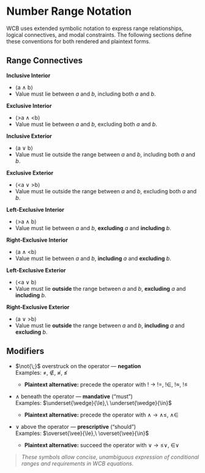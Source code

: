# Number Range Notation

WCB uses extended symbolic notation to express range relationships, logical connectives, and modal constraints.  The following sections define these conventions for both rendered and plaintext forms.

## Range Connectives

**Inclusive Interior**  
* ⟨a ∧ b⟩  
* Value must lie between *a* and *b*, including both *a* and *b*.

**Exclusive Interior**  
* ⟨>a ∧ <b⟩  
* Value must lie between *a* and *b*, excluding both *a* and *b*.

**Inclusive Exterior**  
* ⟨a ∨ b⟩  
* Value must lie outside the range between *a* and *b*, including both *a* and *b*.

**Exclusive Exterior**  
* ⟨<a ∨ >b⟩  
* Value must lie outside the range between *a* and *b*, excluding both *a* and *b*.

**Left-Exclusive Interior**  
* ⟨>a ∧ b⟩  
* Value must lie between *a* and *b*, **excluding** *a* and **including** *b*.

**Right-Exclusive Interior**  
* ⟨a ∧ <b⟩  
* Value must lie between *a* and *b*, **including** *a* and **excluding** *b*.

**Left-Exclusive Exterior**  
* ⟨<a ∨ b⟩  
* Value must lie **outside** the range between *a* and *b*, **excluding** *a* and **including** *b*.

**Right-Exclusive Exterior**  
* ⟨a ∨ >b⟩  
* Value must lie **outside** the range between *a* and *b*, **including** *a* and **excluding** *b*.

## Modifiers

- $\not{\;}$ overstruck on the operator — **negation**  
  Examples: $\not=,\ \not\in,\ \not\approx,\ \not\le$  
  - **Plaintext alternative:** precede the operator with ! → !=, !∈, !≈, !≤

- $\wedge$ beneath the operator — **mandative** (“must”)  
  Examples: $\underset{\wedge}{\le},\ \underset{\wedge}{\in}$  
  - **Plaintext alternative:** precede the operator with ∧ → ∧≤, ∧∈

- $\vee$ above the operator — **prescriptive** (“should”)  
  Examples: $\overset{\vee}{\le},\ \overset{\vee}{\in}$  
  - **Plaintext alternative:** succeed the operator with ∨ → ≤∨, ∈∨

> *These symbols allow concise, unambiguous expression of conditional ranges and requirements in WCB equations.*
